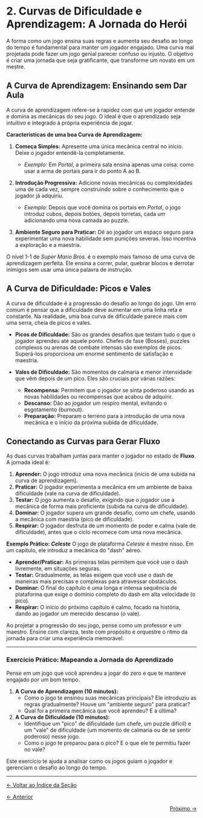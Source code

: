 # 2. Curvas de Dificuldade e Aprendizagem: A Jornada do Herói

A forma como um jogo ensina suas regras e aumenta seu desafio ao longo do tempo é fundamental para manter um jogador engajado. Uma curva mal projetada pode fazer um jogo genial parecer confuso ou injusto. O objetivo é criar uma jornada que seja gratificante, que transforme um novato em um mestre.

## A Curva de Aprendizagem: Ensinando sem Dar Aula

A curva de aprendizagem refere-se à rapidez com que um jogador entende e domina as mecânicas do seu jogo. O ideal é que o aprendizado seja intuitivo e integrado à própria experiência de jogar.

**Características de uma boa Curva de Aprendizagem:**

1.  **Começa Simples:** Apresente uma única mecânica central no início. Deixe o jogador entendê-la completamente.
    -   *Exemplo:* Em *Portal*, a primeira sala ensina apenas uma coisa: como usar a arma de portais para ir do ponto A ao B.

2.  **Introdução Progressiva:** Adicione novas mecânicas ou complexidades uma de cada vez, sempre construindo sobre o conhecimento que o jogador já adquiriu.
    -   *Exemplo:* Depois que você domina os portais em *Portal*, o jogo introduz cubos, depois botões, depois torretas, cada um adicionando uma nova camada ao puzzle.

3.  **Ambiente Seguro para Praticar:** Dê ao jogador um espaço seguro para experimentar uma nova habilidade sem punições severas. Isso incentiva a exploração e a maestria.

O nível 1-1 de *Super Mario Bros.* é o exemplo mais famoso de uma curva de aprendizagem perfeita. Ele ensina a correr, pular, quebrar blocos e derrotar inimigos sem usar uma única palavra de instrução.

## A Curva de Dificuldade: Picos e Vales

A curva de dificuldade é a progressão do desafio ao longo do jogo. Um erro comum é pensar que a dificuldade deve aumentar em uma linha reta e constante. Na realidade, uma boa curva de dificuldade parece mais com uma serra, cheia de picos e vales.

-   **Picos de Dificuldade:** São os grandes desafios que testam tudo o que o jogador aprendeu até aquele ponto. Chefes de fase (Bosses), puzzles complexos ou arenas de combate intensas são exemplos de picos. Superá-los proporciona um enorme sentimento de satisfação e maestria.

-   **Vales de Dificuldade:** São momentos de calmaria e menor intensidade que vêm depois de um pico. Eles são cruciais por várias razões:
    -   **Recompensa:** Permitem que o jogador se sinta poderoso usando as novas habilidades ou recompensas que acabou de adquirir.
    -   **Descanso:** Dão ao jogador um respiro mental, evitando o esgotamento (burnout).
    -   **Preparação:** Preparam o terreno para a introdução de uma nova mecânica e o início da próxima subida de dificuldade.

## Conectando as Curvas para Gerar Fluxo

As duas curvas trabalham juntas para manter o jogador no estado de **Fluxo**. A jornada ideal é:

1.  **Aprender:** O jogo introduz uma nova mecânica (início de uma subida na curva de aprendizagem).
2.  **Praticar:** O jogador experimenta a mecânica em um ambiente de baixa dificuldade (vale na curva de dificuldade).
3.  **Testar:** O jogo aumenta o desafio, exigindo que o jogador use a mecânica de forma mais proficiente (subida na curva de dificuldade).
4.  **Dominar:** O jogador supera um grande desafio, como um chefe, usando a mecânica com maestria (pico de dificuldade).
5.  **Respirar:** O jogador desfruta de um momento de poder e calma (vale de dificuldade), antes que o ciclo recomece com uma nova mecânica.

**Exemplo Prático: *Celeste***
O jogo de plataforma *Celeste* é mestre nisso. Em um capítulo, ele introduz a mecânica do "dash" aéreo. 
- **Aprender/Praticar:** As primeiras telas permitem que você use o dash livremente, em situações seguras.
- **Testar:** Gradualmente, as telas exigem que você use o dash de maneiras mais precisas e complexas para atravessar obstáculos.
- **Dominar:** O final do capítulo é uma longa e intensa sequência de plataforma que exige o domínio completo do dash em alta velocidade (o pico).
- **Respirar:** O início do próximo capítulo é calmo, focado na história, dando ao jogador um merecido descanso (o vale).

Ao projetar a progressão do seu jogo, pense como um professor e um maestro. Ensine com clareza, teste com propósito e orquestre o ritmo da jornada para criar uma experiência memorável.

---

### Exercício Prático: Mapeando a Jornada do Aprendizado

Pense em um jogo que você aprendeu a jogar do zero e que te manteve engajado por um bom tempo.

1.  **A Curva de Aprendizagem (10 minutos):**
    *   Como o jogo te ensinou suas mecânicas principais? Ele introduziu as regras gradualmente? Houve um "ambiente seguro" para praticar?
    *   Qual foi a primeira mecânica que você aprendeu? E a última?
2.  **A Curva de Dificuldade (10 minutos):**
    *   Identifique um "pico" de dificuldade (um chefe, um puzzle difícil) e um "vale" de dificuldade (um momento de calmaria ou de se sentir poderoso) nesse jogo.
    *   Como o jogo te preparou para o pico? E o que ele te permitiu fazer no vale?

Este exercício te ajuda a analisar como os jogos guiam o jogador e gerenciam o desafio ao longo do tempo.

---
<p align="left">
   <a href="../../README.md"><- Voltar ao Índice da Seção</a>
</p>
<p align="left">
   <a href="1.Psicologia_do_Jogador.md"><- Anterior</a>
</p>
<p align="right">
   <a href="3.Design_de_Niveis.md">Próximo -></a>
</p>
